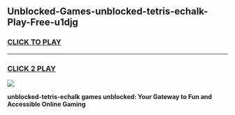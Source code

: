 
## Unblocked-Games-unblocked-tetris-echalk-Play-Free-u1djg
<h3>
<a href="https://premium76.site?title=unblocked-tetris-echalk&ref=18A1">CLICK TO PLAY</a></h3>
<hr>

<h3>
<a href="https://premium76.site?title=unblocked-tetris-echalk&ref=18A1">CLICK 2 PLAY</a>
  
</h3>

<a href="https://premium76.site?title=unblocked-tetris-echalk&ref=18A1"><img src="https://clearcache.store/games.png"></a>


**unblocked-tetris-echalk games unblocked: Your Gateway to Fun and Accessible Online Gaming**
